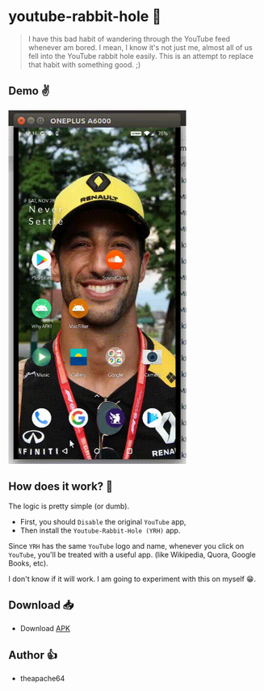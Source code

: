 # youtube-rabbit-hole 🐰

> I have this bad habit of wandering through the YouTube feed whenever am bored. I mean, I know it's not just me, 
almost all of us fell into the YouTube rabbit hole easily. This is an attempt to replace that habit with something good. ;)

## Demo ✌️

![](demo.gif)

## How does it work? 🤷

The logic is pretty simple (or dumb). 
- First, you should `Disable` the original `YouTube` app, 
- Then install the `Youtube-Rabbit-Hole (YRH)` app.

Since `YRH` has the same `YouTube` logo and name, whenever you click on `YouTube`,
you'll be treated with a useful app. (like Wikipedia, Quora, Google Books, etc).
 
I don't know if it will work. I am going to experiment with this on myself 😁. 

## Download 📥

- Download [APK](app/release/app-release.apk)

## Author 👍
- theapache64
